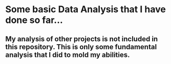 # Some basic Data Analysis that I have done so far...
## My analysis of other projects is not included in this repository. This is only some fundamental analysis that I did to mold my abilities.
